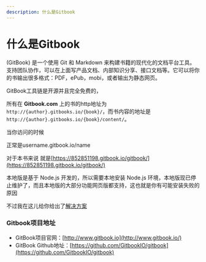 ```yaml
---
description: 什么是Gitbook
---
```


# 什么是Gitbook

(GitBook\) 是一个使用 Git 和 Markdown 来构建书籍的现代化的文档平台工具。支持团队协作，可以在上面写产品文档、内部知识分享、接口文档等。它可以将你的书输出很多格式：PDF，ePub，mobi，或者输出为静态网页。

GitBook工具链是开源并且完全免费的，

所有在 **Gitbook.com** 上的书的http地址为 `http://{author}.gitbooks.io/{book}/`，而书内容的地址是 `http://{author}.gitbooks.io/{book}/content/`。

当你访问的时候

正常是username.gitbook.io/name

对于本书来说 就是[https://852851198.gitbook.io/gitbook/](https://852851198.gitbook.io/gitbook/)

本地版是基于 Node.js 开发的，所以需要本地安装 Node.js 环境，本地版现已停止维护了，而且本地版的大部分功能网页版都支持，这也就是你有可能安装失败的原因

不过我在这儿给你给出了[解决方案](yun-hang-bug-bao-cuo.md)

### Gitbook项目地址 <a id="gitbook"></a>

* GitBook项目官网：[http://www.gitbook.io](http://www.gitbook.io/)
* GitBook Github地址：[https://github.com/GitbookIO/gitbook](https://github.com/GitbookIO/gitbook)


